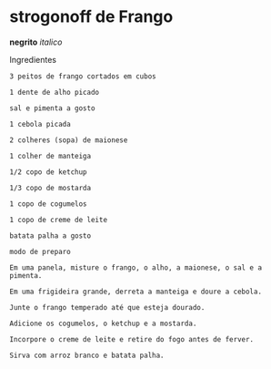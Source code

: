 # strogonoff de Frango
**negrito**
_italico_

 Ingredientes

    3 peitos de frango cortados em cubos

    1 dente de alho picado

    sal e pimenta a gosto

    1 cebola picada

    2 colheres (sopa) de maionese

    1 colher de manteiga

    1/2 copo de ketchup

    1/3 copo de mostarda

    1 copo de cogumelos

    1 copo de creme de leite

    batata palha a gosto

    modo de preparo

    Em uma panela, misture o frango, o alho, a maionese, o sal e a pimenta.

    Em uma frigideira grande, derreta a manteiga e doure a cebola.

    Junte o frango temperado até que esteja dourado.

    Adicione os cogumelos, o ketchup e a mostarda.

    Incorpore o creme de leite e retire do fogo antes de ferver.

    Sirva com arroz branco e batata palha.